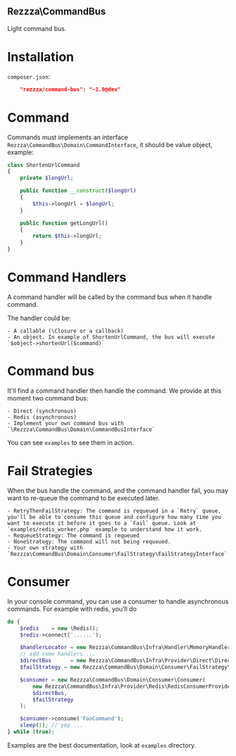 Rezzza\CommandBus
-----------------

Light command bus.

# Installation

`composer.json`:

```json
    "rezzza/command-bus": "~1.0@dev"
```

# Command

Commands must implements an interface `Rezzza\CommandBus\Domain\CommandInterface`, it should be value object, example:

```php
class ShortenUrlCommand
{
    private $longUrl;

    public function __construct($longUrl)
    {
        $this->longUrl = $longUrl;
    }

    public function getLongUrl()
    {
        return $this->longUrl;
    }
}
```

# Command Handlers

A command handler will be called by the command bus when it handle command. 

The handler could be:

    - A callable (\Closure or a callback)
    - An object. In example of ShortenUrlCommand, the bus will execute `$object->shortenUrl($command)`

# Command bus

It'll find a command handler then handle the command.
We provide at this moment two command bus:

    - Direct (synchronous)
    - Redis (asynchronous)
    - Implement your own command bus with `\Rezzza\CommandBus\Domain\CommandBusInterface`

You can see `examples` to see them in action.

# Fail Strategies

When the bus handle the command, and the command handler fail, you may want to re-queue the command to be executed later.

    - RetryThenFailStrategy: The command is requeued in a `Retry` queue, you'll be able to consume this queue and configure how many time you want to execute it before it goes to a `Fail` queue. Look at `examples/redis_worker.php` example to understand how it work.
    - RequeueStrategy: The command is requeued
    - NoneStrategy: The command will not being requeued.
    - Your own strategy with `Rezzza\CommandBus\Domain\Consumer\FailStrategy\FailStrategyInterface`

# Consumer

In your console command, you can use a consumer to handle asynchronous commands. For example with redis, you'll do

```php
do {
    $redis    = new \Redis();
    $redis->connect('......');

    $handlerLocator = new Rezzza\CommandBus\Infra\Handler\MemoryHandlerLocator();
    // add some handlers ...
    $directBus      = new Rezzza\CommandBus\Infra\Provider\Direct\DirectBus($handlerLocator);
    $failStrategy = new Rezzza\CommandBus\Domain\Consumer\FailStrategy\NoneStrategy();

    $consumer = new Rezzza\CommandBus\Domain\Consumer\Consumer(
        new Rezzza\CommandBus\Infra\Provider\Redis\RedisConsumerProvider($redis),
        $directBus,
        $failStrategy
    );

    $consumer->consume('FooCommand');
    sleep(1); // yep ...
} while (true);
```

Examples are the best documentation, look at `examples` directory.
